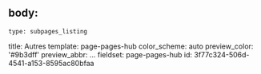 body:
  -
    type: subpages_listing
title: Autres
template: page-pages-hub
color_scheme: auto
preview_color: '#9b3dff'
preview_abbr: ...
fieldset: page-pages-hub
id: 3f77c324-506d-4541-a153-8595ac80bfaa
